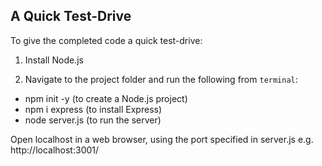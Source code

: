 ## A Quick Test-Drive

To give the completed code a quick test-drive:

1. Install Node.js


3. Navigate to the project folder and run the following from `terminal`:


<ul>
<li>npm init -y (to create a Node.js project)</li>
<li>npm i express (to install Express)</li>
<li>node server.js (to run the server)</li>
</ul>

Open localhost in a web browser, using the port specified in server.js e.g. http://localhost:3001/

